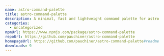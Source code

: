 ```yaml
---
name: astro-command-palette
title: astro-command-palette
description: A minimal, fast and lightweight command palette for astro with no dependencies
categories:
  - uncategorized
npmUrl: https://www.npmjs.com/package/astro-command-palette
repoUrl: https://github.com/pauchiner/astro-command-palette
homepageUrl: https://github.com/pauchiner/astro-command-palette#readme
downloads: 9
---
```

